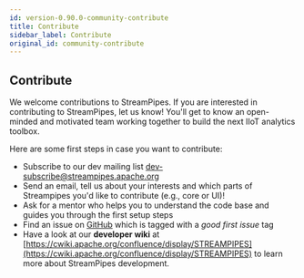 ```yaml
---
id: version-0.90.0-community-contribute
title: Contribute
sidebar_label: Contribute
original_id: community-contribute
---
```


## Contribute

We welcome contributions to StreamPipes. If you are interested in contributing to StreamPipes, let us know! You'll
get to know an open-minded and motivated team working together to build the next IIoT analytics toolbox.

Here are some first steps in case you want to contribute:
* Subscribe to our dev mailing list [dev-subscribe@streampipes.apache.org](dev-subscribe@streampipes.apache.org)
* Send an email, tell us about your interests and which parts of Streampipes you'd like to contribute (e.g., core or UI)!
* Ask for a mentor who helps you to understand the code base and guides you through the first setup steps
* Find an issue on [GitHub](https://github.com/apache/streampipes/issues) which is tagged with a _good first issue_ tag
* Have a look at our **developer wiki** at [https://cwiki.apache.org/confluence/display/STREAMPIPES](https://cwiki.apache.org/confluence/display/STREAMPIPES) to learn more about StreamPipes development.
